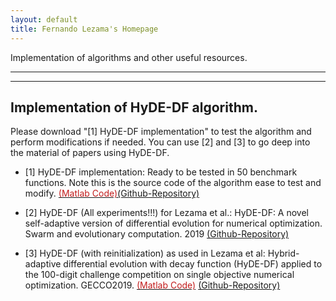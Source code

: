 ```yaml
---
layout: default
title: Fernando Lezama's Homepage
---
```


Implementation of algorithms and other useful resources.

---

---

## Implementation of HyDE-DF algorithm.

Please download "[1] HyDE-DF implementation" to test the algorithm and perform modifications if needed. You can use [2] and [3] to go deep into the material of papers using HyDE-DF.

* [1] HyDE-DF implementation: Ready to be tested in 50 benchmark functions. Note this is the source code of the algorithm ease to test and modify. [<span style="color:#C31D1D;">(Matlab Code)</span>](code/HyDEDF_SWEVO2019.rar)[(Github-Repository)](https://github.com/fernandolezama/HyDEDF_Source)

* [2] HyDE-DF (All experiments!!!) for Lezama et al.: HyDE-DF: A novel self-adaptive version of differential evolution for numerical optimization. Swarm and evolutionary computation. 2019
[(Github-Repository)](https://github.com/fernandolezama/HyDE-DF_SWEVO2019_Experiments)

* [3] HyDE-DF (with reinitialization) as used in Lezama et al: Hybrid-adaptive differential evolution with decay function (HyDE-DF) applied to the 100-digit challenge competition on single objective numerical optimization. GECCO2019. [<span style="color:#C31D1D;">(Matlab Code)</span>](code/100-Digits-93Score-master.rar) [(Github-Repository)](https://github.com/fernandolezama/100-Digit-HyDEDF-93Digits)



